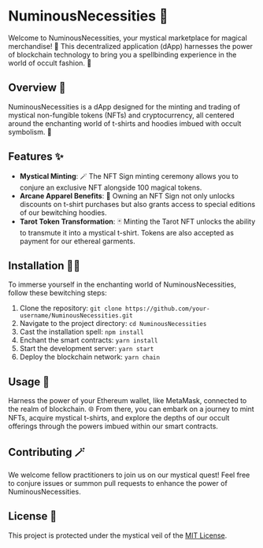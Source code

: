 # NuminousNecessities 🔮

Welcome to NuminousNecessities, your mystical marketplace for magical merchandise! 🌟 This decentralized application (dApp) harnesses the power of blockchain technology to bring you a spellbinding experience in the world of occult fashion. 💫

## Overview 📜

NuminousNecessities is a dApp designed for the minting and trading of mystical non-fungible tokens (NFTs) and cryptocurrency, all centered around the enchanting world of t-shirts and hoodies imbued with occult symbolism. 🌙

## Features ✨

- **Mystical Minting**: 🪄 The NFT Sign minting ceremony allows you to conjure an exclusive NFT alongside 100 magical tokens.
- **Arcane Apparel Benefits**: 💼 Owning an NFT Sign not only unlocks discounts on t-shirt purchases but also grants access to special editions of our bewitching hoodies.
- **Tarot Token Transformation**: 🃏 Minting the Tarot NFT unlocks the ability to transmute it into a mystical t-shirt. Tokens are also accepted as payment for our ethereal garments.

## Installation 🧙‍♂️

To immerse yourself in the enchanting world of NuminousNecessities, follow these bewitching steps:

1. Clone the repository: `git clone https://github.com/your-username/NuminousNecessities.git`
2. Navigate to the project directory: `cd NuminousNecessities`
3. Cast the installation spell: `npm install`
4. Enchant the smart contracts: `yarn install`
5. Start the development server: `yarn start`
6. Deploy the blockchain network: `yarn chain`

## Usage 🌌

Harness the power of your Ethereum wallet, like MetaMask, connected to the realm of blockchain. 🌐 From there, you can embark on a journey to mint NFTs, acquire mystical t-shirts, and explore the depths of our occult offerings through the powers imbued within our smart contracts.

## Contributing 🪄

We welcome fellow practitioners to join us on our mystical quest! Feel free to conjure issues or summon pull requests to enhance the power of NuminousNecessities.

## License 📜

This project is protected under the mystical veil of the [MIT License](LICENSE).
